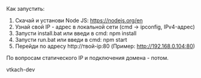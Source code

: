 Как запустить:
1) Скачай и установи Node JS: https://nodejs.org/en
2) Узнай свой IP - адрес в локальной сети (cmd -> ipconfig, IPv4-адрес)
3) Запусти install.bat или введи в cmd: npm install
4) Запусти run.bat или введи в cmd: npm start
5) Перейди по адресу http://твой-ip:80 (Пример: http://192.168.0.104:80)

По вопросам статического IP и подключения домена - потом.

vtkach-dev